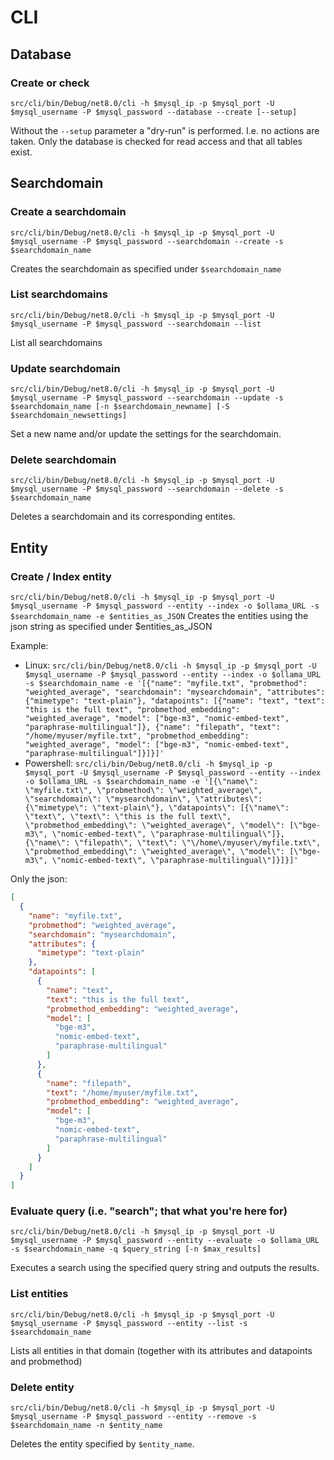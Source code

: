 # CLI
## Database
### Create or check
`src/cli/bin/Debug/net8.0/cli -h $mysql_ip -p $mysql_port -U $mysql_username -P $mysql_password --database --create [--setup]`

Without the `--setup` parameter a "dry-run" is performed. I.e. no actions are taken. Only the database is checked for read access and that all tables exist.

## Searchdomain
### Create a searchdomain
`src/cli/bin/Debug/net8.0/cli -h $mysql_ip -p $mysql_port -U $mysql_username -P $mysql_password --searchdomain --create -s $searchdomain_name`

Creates the searchdomain as specified under `$searchdomain_name`

### List searchdomains
`src/cli/bin/Debug/net8.0/cli -h $mysql_ip -p $mysql_port -U $mysql_username -P $mysql_password --searchdomain --list`

List all searchdomains

### Update searchdomain
`src/cli/bin/Debug/net8.0/cli -h $mysql_ip -p $mysql_port -U $mysql_username -P $mysql_password --searchdomain --update -s $searchdomain_name [-n $searchdomain_newname] [-S $searchdomain_newsettings]`

Set a new name and/or update the settings for the searchdomain.

### Delete searchdomain
`src/cli/bin/Debug/net8.0/cli -h $mysql_ip -p $mysql_port -U $mysql_username -P $mysql_password --searchdomain --delete -s $searchdomain_name`

Deletes a searchdomain and its corresponding entites.

## Entity
### Create / Index entity
`src/cli/bin/Debug/net8.0/cli -h $mysql_ip -p $mysql_port -U $mysql_username -P $mysql_password --entity --index -o $ollama_URL -s $searchdomain_name -e $entities_as_JSON`
Creates the entities using the json string as specified under $entities_as_JSON

Example:
- Linux: `src/cli/bin/Debug/net8.0/cli -h $mysql_ip -p $mysql_port -U $mysql_username -P $mysql_password --entity --index -o $ollama_URL -s $searchdomain_name -e '[{"name": "myfile.txt", "probmethod": "weighted_average", "searchdomain": "mysearchdomain", "attributes": {"mimetype": "text-plain"}, "datapoints": [{"name": "text", "text": "this is the full text", "probmethod_embedding": "weighted_average", "model": ["bge-m3", "nomic-embed-text", "paraphrase-multilingual"]}, {"name": "filepath", "text": "/home/myuser/myfile.txt", "probmethod_embedding": "weighted_average", "model": ["bge-m3", "nomic-embed-text", "paraphrase-multilingual"]}]}]'`
- Powershell: `src/cli/bin/Debug/net8.0/cli -h $mysql_ip -p $mysql_port -U $mysql_username -P $mysql_password --entity --index -o $ollama_URL -s $searchdomain_name -e '[{\"name\": \"myfile.txt\", \"probmethod\": \"weighted_average\", \"searchdomain\": \"mysearchdomain\", \"attributes\": {\"mimetype\": \"text-plain\"}, \"datapoints\": [{\"name\": \"text\", \"text\": \"this is the full text\", \"probmethod_embedding\": \"weighted_average\", \"model\": [\"bge-m3\", \"nomic-embed-text\", \"paraphrase-multilingual\"]}, {\"name\": \"filepath\", \"text\": \"\/home\/myuser\/myfile.txt\", \"probmethod_embedding\": \"weighted_average\", \"model\": [\"bge-m3\", \"nomic-embed-text\", \"paraphrase-multilingual\"]}]}]'`

Only the json:
```json
[
  {
    "name": "myfile.txt",
    "probmethod": "weighted_average",
    "searchdomain": "mysearchdomain",
    "attributes": {
      "mimetype": "text-plain"
    },
    "datapoints": [
      {
        "name": "text",
        "text": "this is the full text",
        "probmethod_embedding": "weighted_average",
        "model": [
          "bge-m3",
          "nomic-embed-text",
          "paraphrase-multilingual"
        ]
      },
      {
        "name": "filepath",
        "text": "/home/myuser/myfile.txt",
        "probmethod_embedding": "weighted_average",
        "model": [
          "bge-m3",
          "nomic-embed-text",
          "paraphrase-multilingual"
        ]
      }
    ]
  }
]
```
### Evaluate query (i.e. "search"; that what you're here for)
`src/cli/bin/Debug/net8.0/cli -h $mysql_ip -p $mysql_port -U $mysql_username -P $mysql_password --entity --evaluate -o $ollama_URL -s $searchdomain_name -q $query_string [-n $max_results]`

Executes a search using the specified query string and outputs the results.

### List entities
`src/cli/bin/Debug/net8.0/cli -h $mysql_ip -p $mysql_port -U $mysql_username -P $mysql_password --entity --list -s $searchdomain_name`

Lists all entities in that domain (together with its attributes and datapoints and probmethod)

### Delete entity
`src/cli/bin/Debug/net8.0/cli -h $mysql_ip -p $mysql_port -U $mysql_username -P $mysql_password --entity --remove -s $searchdomain_name -n $entity_name`

Deletes the entity specified by `$entity_name`.